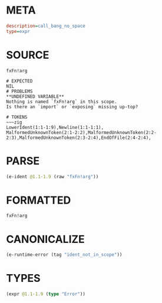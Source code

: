 # META
~~~ini
description=call_bang_no_space
type=expr
~~~
# SOURCE
~~~roc
fxFn!arg
~~~
~~~
# EXPECTED
NIL
# PROBLEMS
**UNDEFINED VARIABLE**
Nothing is named `fxFn!arg` in this scope.
Is there an `import` or `exposing` missing up-top?

# TOKENS
~~~zig
LowerIdent(1:1-1:9),Newline(1:1-1:1),
MalformedUnknownToken(2:1-2:2),MalformedUnknownToken(2:2-2:3),MalformedUnknownToken(2:3-2:4),EndOfFile(2:4-2:4),
~~~
# PARSE
~~~clojure
(e-ident @1.1-1.9 (raw "fxFn!arg"))
~~~
# FORMATTED
~~~roc
fxFn!arg
~~~
# CANONICALIZE
~~~clojure
(e-runtime-error (tag "ident_not_in_scope"))
~~~
# TYPES
~~~clojure
(expr @1.1-1.9 (type "Error"))
~~~
